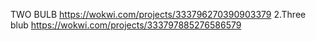 TWO BULB https://wokwi.com/projects/333796270390903379
2.Three blub https://wokwi.com/projects/333797885276586579
